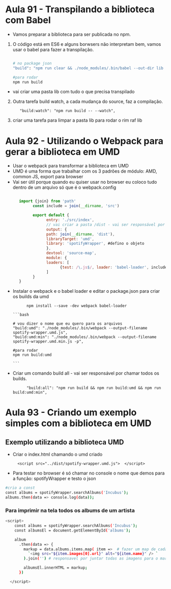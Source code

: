 # Aula 91 - Transpilando a biblioteca com Babel

- Vamos preparar a biblioteca para ser publicada no npm.

1. O código está em ES6 e alguns borwsers não interpretam bem, vamos usar o babel para fazer a transpilação.

      ```bash 

      # no package json
      "build": "npm run clear && ./node_modules/.bin/babel --out-dir lib src",

      #para rodar
      npm run build

      ```
  - vai criar uma pasta lib com tudo o que precisa transpilado

2. Outra tarefa build watch, a cada mudança do source, faz a compilação.

          "build:watch": "npm run build -- --watch",

3. criar uma tarefa para limpar a pasta lib para rodar o rim raf lib


# Aula 92 - Utilizando o Webpack para gerar a biblioteca em UMD


- Usar o webpack para transformar a biblioteca em UMD
- UMD é uma forma que trabalhar com os 3 padrões de módulo: AMD, common JS, export para browser
- Vai ser útil porque quando eu quiser usar no browser eu coloco tudo dentro de um arquivo só que é o webpack.config

```js

      import {join} from 'path'
            const include = join(__dirname, 'src')

            export default {
                  entry: './src/index',
                  // vai criar a pasta /dist - vai ser responsável por guardar os arquivos em UMD
                  output: {  
                  path: join(__dirname, 'dist'),
                  libraryTarget: 'umd',
                  library: 'spotifyWrapper', #defino o objeto
                  },
                  devtool: 'source-map',
                  module: {
                  loaders: [
                        {test: /\.js$/, loader: 'babel-loader', include},
                  ]
            }
      }

```

- Instalar o webpack e o babel loader e editar o package.json para criar os builds da umd

            npm install --save -dev webpack babel-loader

      ```bash

      # vou dizer o nome que eu quero para os arquivos
      "build:umd": "./node_modules/.bin/webpack --output-filename spotify-wrapper.umd.js",
      "build:umd:min": "./node_modules/.bin/webpack --output-filename spotify-wrapper.umd.min.js -p",

      #para rodar
      npm run build:umd

      ```


- Criar um comando build all - vai ser responsável por chamar todos os builds.

            
            "build:all": "npm run build && npm run build:umd && npm run build:umd:min",


# Aula 93 - Criando um exemplo simples com a biblioteca em UMD


## Exemplo utilizando a biblioteca UMD

- Criar o index.html chamando o umd criado

        <script src="../dist/spotify-wrapper.umd.js">  </script>

- Para testar no browser é só chamar no console o nome que demos para a função: spotifyWrapper e testo o json 

```bash
#crio a const
const albums = spotifyWrapper.searchAlbums('Incubus');
albums.then(data => console.log(data));
```


### Para imprimir na tela todos os albums de um artista

```bash
<script>
    const albums = spotifyWrapper.searchAlbums('Incubus');
    const albumsEl = document.getElementById('albums');

    album
      .then(data => {
        markup = data.albums.items.map( item =>  # fazer um map de cada item
          `<img src="${item.images[0].url}" alt="${item.name}" /> `
        ).join('') # responsavel por juntar todas as imagens para o markup

        albumsEl.innerHTML = markup;
      })

  </script>
```
